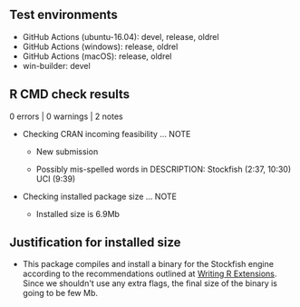 ## Test environments

* GitHub Actions (ubuntu-16.04): devel, release, oldrel
* GitHub Actions (windows): release, oldrel
* GitHub Actions (macOS): release, oldrel
* win-builder: devel

## R CMD check results

0 errors | 0 warnings | 2 notes

* Checking CRAN incoming feasibility ... NOTE
  
  * New submission
  
  * Possibly mis-spelled words in DESCRIPTION: Stockfish (2:37, 10:30) UCI (9:39)

* Checking installed package size ... NOTE

  * Installed size is 6.9Mb

## Justification for installed size

* This package compiles and install a binary for the Stockfish engine according
to the recommendations outlined at
[Writing R Extensions](https://cran.r-project.org/doc/manuals/R-exts.html#Package-subdirectories).
Since we shouldn't use any extra flags, the final size of the binary is going to
be few Mb.
